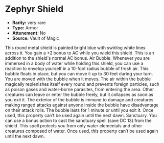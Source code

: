 
# Zephyr Shield

* **Rarity:** very rare
* **Type:** Armor
* **Attunement:** No
* **Source:** Vault of Magic


This round metal shield is painted bright blue with swirling white lines across it. You gain a +2 bonus to AC while you wield this shield. This is an addition to the shield's normal AC bonus. Air Bubble. Whenever you are immersed in a body of water while holding this shield, you can use a reaction to envelop yourself in a 10-foot radius bubble of fresh air. This bubble floats in place, but you can move it up to 30 feet during your turn. You are moved with the bubble when it moves. The air within the bubble magically replenishes itself every round and prevents foreign particles, such as poison gases and water-borne parasites, from entering the area. Other creatures can leave or enter the bubble freely, but it collapses as soon as you exit it. The exterior of the bubble is immune to damage and creatures making ranged attacks against anyone inside the bubble have disadvantage on their attack rolls. The bubble lasts for 1 minute or until you exit it. Once used, this property can’t be used again until the next dawn. Sanctuary. You can use a bonus action to cast the sanctuary spell (save DC 13) from the shield. This spell protects you from only water elementals and other creatures composed of water. Once used, this property can’t be used again until the next dawn.
